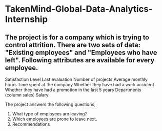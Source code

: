 # TakenMind-Global-Data-Analytics-Internship
## The project is for a company which is trying to control attrition. There are two sets of data: "Existing employees" and "Employees who have left". Following attributes are available for every employee.
Satisfaction Level
Last evaluation
Number of projects
Average monthly hours
Time spent at the company
Whether they have had a work accident
Whether they have had a promotion in the last 5 years
Departments (column sales)
Salary

The project answers the following questions; 
1. What type of employees are leaving? 
2. Which employees are prone to leave next. 
3. Recommendations
